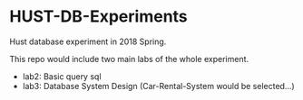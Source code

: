 # HUST-DB-Experiments
Hust database experiment in 2018 Spring.

This repo would include two main labs of the whole experiment.

 - lab2: Basic query sql 
 - lab3: Database System Design (Car-Rental-System would be selected...)

